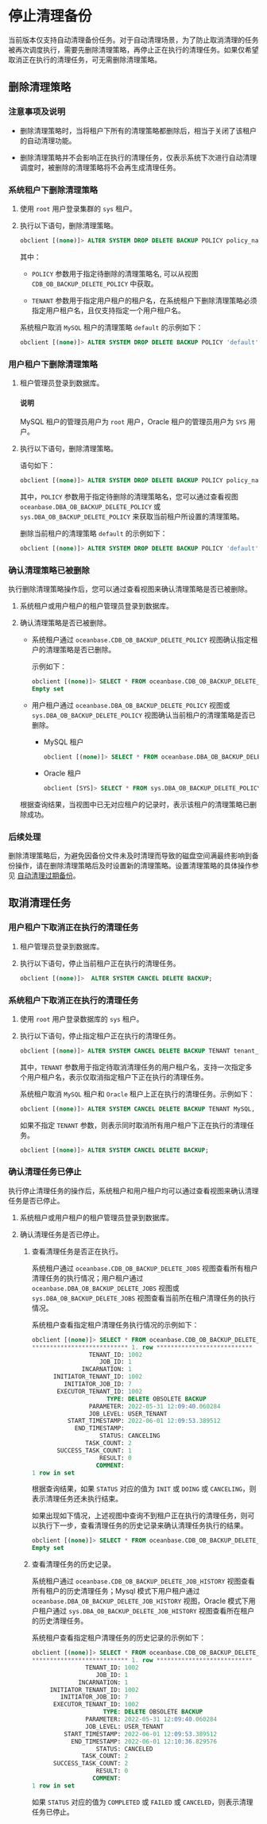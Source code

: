 # 停止清理备份

当前版本仅支持自动清理备份任务。对于自动清理场景，为了防止取消清理的任务被再次调度执行，需要先删除清理策略，再停止正在执行的清理任务。如果仅希望取消正在执行的清理任务，可无需删除清理策略。

## 删除清理策略

### 注意事项及说明

* 删除清理策略时，当将租户下所有的清理策略都删除后，相当于关闭了该租户的自动清理功能。

* 删除清理策略并不会影响正在执行的清理任务，仅表示系统下次进行自动清理调度时，被删除的清理策略将不会再生成清理任务。

### 系统租户下删除清理策略

1. 使用 `root` 用户登录集群的 `sys` 租户。

2. 执行以下语句，删除清理策略。

   ```sql
   obclient [(none)]> ALTER SYSTEM DROP DELETE BACKUP POLICY policy_name TENANT tenant_name;
   ```

   其中：

   * `POLICY` 参数用于指定待删除的清理策略名, 可以从视图 `CDB_OB_BACKUP_DELETE_POLICY` 中获取。

   * `TENANT` 参数用于指定用户租户的租户名，在系统租户下删除清理策略必须指定用户租户名，且仅支持指定一个用户租户名。

   系统租户取消 `MySQL` 租户的清理策略 `default` 的示例如下：

   ```sql
   obclient [(none)]> ALTER SYSTEM DROP DELETE BACKUP POLICY 'default' TENANT MySQL;
   ```

### 用户租户下删除清理策略

1. 租户管理员登录到数据库。

   <main id="notice" type='explain'>
   <h4>说明</h4>
   <p>MySQL 租户的管理员用户为 <code>root</code> 用户，Oracle 租户的管理员用户为 <code>SYS</code> 用户。</p>
   </main>

2. 执行以下语句，删除清理策略。

   语句如下：

   ```sql
   obclient [(none)]> ALTER SYSTEM DROP DELETE BACKUP POLICY policy_name;
   ```

   其中，`POLICY` 参数用于指定待删除的清理策略名，您可以通过查看视图 `oceanbase.DBA_OB_BACKUP_DELETE_POLICY` 或 `sys.DBA_OB_BACKUP_DELETE_POLICY` 来获取当前租户所设置的清理策略。

   删除当前租户的清理策略 `default` 的示例如下：

   ```sql
   obclient [(none)]> ALTER SYSTEM DROP DELETE BACKUP POLICY 'default';
   ```

### 确认清理策略已被删除

执行删除清理策略操作后，您可以通过查看视图来确认清理策略是否已被删除。

1. 系统租户或用户租户的租户管理员登录到数据库。

2. 确认清理策略是否已被删除。

   * 系统租户通过 `oceanbase.CDB_OB_BACKUP_DELETE_POLICY` 视图确认指定租户的清理策略是否已删除。

      示例如下：

      ```sql
      obclient [(none)]> SELECT * FROM oceanbase.CDB_OB_BACKUP_DELETE_POLICY  WHERE tenant_id = 1002;
      Empty set
      ```

   * 用户租户通过 `oceanbase.DBA_OB_BACKUP_DELETE_POLICY` 视图或 `sys.DBA_OB_BACKUP_DELETE_POLICY` 视图确认当前租户的清理策略是否已删除。

      * MySQL 租户

         ```sql
         obclient [(none)]> SELECT * FROM oceanbase.DBA_OB_BACKUP_DELETE_POLICY;
         ```

      * Oracle 租户

         ```sql
         obclient [SYS]> SELECT * FROM sys.DBA_OB_BACKUP_DELETE_POLICY;
         ```

   根据查询结果，当视图中已无对应租户的记录时，表示该租户的清理策略已删除成功。

### 后续处理

删除清理策略后，为避免因备份文件未及时清理而导致的磁盘空间满最终影响到备份操作，请在删除清理策略后及时设置新的清理策略。设置清理策略的具体操作参见 [自动清理过期备份](1.cleaning-up-backed-up-data-automatically.md)。

## 取消清理任务

### 用户租户下取消正在执行的清理任务

1. 租户管理员登录到数据库。

2. 执行以下语句，停止当前租户正在执行的清理任务。

   ```sql
   obclient [(none)]>  ALTER SYSTEM CANCEL DELETE BACKUP;
   ```

### 系统租户下取消正在执行的清理任务

1. 使用 `root` 用户登录数据库的 `sys` 租户。

2. 执行以下语句，停止指定租户正在执行的清理任务。

   ```sql
   obclient [(none)]> ALTER SYSTEM CANCEL DELETE BACKUP TENANT tenant_name_list;
   ```

   其中，`TENANT` 参数用于指定待取消清理任务的用户租户名，支持一次指定多个用户租户名，表示仅取消指定租户下正在执行的清理任务。

   系统租户取消 `MySQL` 租户和 `Oracle` 租户上正在执行的清理任务。示例如下：

   ```sql
   obclient [(none)]> ALTER SYSTEM CANCEL DELETE BACKUP TENANT MySQL, Oracle;
   ```

   如果不指定 `TENANT` 参数，则表示同时取消所有用户租户下正在执行的清理任务。

   ```sql
   obclient [(none)]> ALTER SYSTEM CANCEL DELETE BACKUP;
   ```

### 确认清理任务已停止

执行停止清理任务的操作后，系统租户和用户租户均可以通过查看视图来确认清理任务是否已停止。

1. 系统租户或用户租户的租户管理员登录到数据库。

2. 确认清理任务是否已停止。

   1. 查看清理任务是否正在执行。

      系统租户通过 `oceanbase.CDB_OB_BACKUP_DELETE_JOBS` 视图查看所有租户清理任务的执行情况；用户租户通过 `oceanbase.DBA_OB_BACKUP_DELETE_JOBS` 视图或 `sys.DBA_OB_BACKUP_DELETE_JOBS` 视图查看当前所在租户清理任务的执行情况。

      系统租户查看指定租户清理任务执行情况的示例如下：

      ```sql
      obclient [(none)]> SELECT * FROM oceanbase.CDB_OB_BACKUP_DELETE_JOBS WHERE tenant_id = 1002\G
      *************************** 1. row ***************************
                      TENANT_ID: 1002
                         JOB_ID: 1
                    INCARNATION: 1
            INITIATOR_TENANT_ID: 1002
               INITIATOR_JOB_ID: 7
             EXECUTOR_TENANT_ID: 1002
                           TYPE: DELETE OBSOLETE BACKUP
                      PARAMETER: 2022-05-31 12:09:40.060284
                      JOB_LEVEL: USER_TENANT
                START_TIMESTAMP: 2022-06-01 12:09:53.389512
                  END_TIMESTAMP: 
                         STATUS: CANCELING
                     TASK_COUNT: 2
             SUCCESS_TASK_COUNT: 1
                         RESULT: 0
                        COMMENT:  
      1 row in set
      ```

      根据查询结果，如果 `STATUS` 对应的值为 `INIT` 或 `DOING` 或 `CANCELING`，则表示清理任务还未执行结束。

      如果出现如下情况，上述视图中查询不到租户正在执行的清理任务，则可以执行下一步，查看清理任务的历史记录来确认清理任务执行的结果。

      ```sql
      obclient [(none)]> SELECT * FROM oceanbase.CDB_OB_BACKUP_DELETE_JOBS where tenant_id = 1002;
      Empty set
      ```

   2. 查看清理任务的历史记录。

      系统租户通过 `oceanbase.CDB_OB_BACKUP_DELETE_JOB_HISTORY` 视图查看所有租户的历史清理任务；Mysql 模式下用户租户通过 `oceanbase.DBA_OB_BACKUP_DELETE_JOB_HISTORY` 视图，Oracle 模式下用户租户通过 `sys.DBA_OB_BACKUP_DELETE_JOB_HISTORY` 视图查看所在租户的历史清理任务。

      系统租户查看指定租户清理任务的历史记录的示例如下：

      ```sql
      obclient [(none)]> SELECT * FROM oceanbase.CDB_OB_BACKUP_DELETE_JOB_HISTORY where tenant_id = 1002\G
      *************************** 1. row ***************************
                     TENANT_ID: 1002
                        JOB_ID: 1
                   INCARNATION: 1
           INITIATOR_TENANT_ID: 1002
              INITIATOR_JOB_ID: 7
            EXECUTOR_TENANT_ID: 1002
                          TYPE: DELETE OBSOLETE BACKUP
                     PARAMETER: 2022-05-31 12:09:40.060284
                     JOB_LEVEL: USER_TENANT
               START_TIMESTAMP: 2022-06-01 12:09:53.389512
                 END_TIMESTAMP: 2022-06-01 12:10:36.829576 
                        STATUS: CANCELED
                    TASK_COUNT: 2
            SUCCESS_TASK_COUNT: 2
                        RESULT: 0
                       COMMENT: 
      1 row in set
      ```

      如果 `STATUS` 对应的值为 `COMPLETED` 或 `FAILED` 或 `CANCELED`，则表示清理任务已停止。

## 

